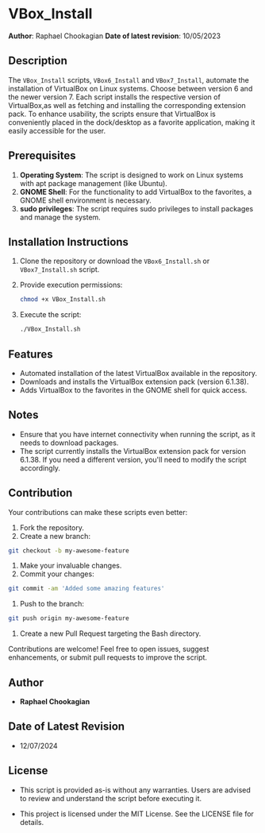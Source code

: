 # VBox_Install

**Author**: Raphael Chookagian
**Date of latest revision**: 10/05/2023

## Description

The `VBox_Install` scripts, `VBox6_Install` and `VBox7_Install`, automate the installation of VirtualBox on Linux systems. Choose between version 6 and the newer version 7. Each script installs the respective version of VirtualBox,as well as fetching and installing the corresponding extension pack. To enhance usability, the scripts ensure that VirtualBox is conveniently placed in the dock/desktop as a favorite application, making it easily accessible for the user.

## Prerequisites

1. **Operating System**: The script is designed to work on Linux systems with apt package management (like Ubuntu).
2. **GNOME Shell**: For the functionality to add VirtualBox to the favorites, a GNOME shell environment is necessary.
3. **sudo privileges**: The script requires sudo privileges to install packages and manage the system.

## Installation Instructions

1. Clone the repository or download the `VBox6_Install.sh` or `VBox7_Install.sh` script.
2. Provide execution permissions:

   ```bash
   chmod +x VBox_Install.sh
   ```

3. Execute the script:

   ```bash
   ./VBox_Install.sh
   ```

## Features

- Automated installation of the latest VirtualBox available in the repository.
- Downloads and installs the VirtualBox extension pack (version 6.1.38).
- Adds VirtualBox to the favorites in the GNOME shell for quick access.

## Notes

- Ensure that you have internet connectivity when running the script, as it needs to download packages.
- The script currently installs the VirtualBox extension pack for version 6.1.38. If you need a different version, you'll need to modify the script accordingly.


## **Contribution**

Your contributions can make these scripts even better:

1. Fork the repository.
1. Create a new branch:

  ```bash
  git checkout -b my-awesome-feature
  ```

1. Make your invaluable changes.
1. Commit your changes:

  ```bash
  git commit -am 'Added some amazing features'
  ```

1. Push to the branch:

  ```bash
  git push origin my-awesome-feature
  ```

1. Create a new Pull Request targeting the Bash directory.

Contributions are welcome! Feel free to open issues, suggest enhancements, or submit pull requests to improve the script.

## **Author**

- **Raphael Chookagian**

## **Date of Latest Revision**

- 12/07/2024

## **License**

- This script is provided as-is without any warranties. Users are advised to review and understand the script before executing it.

- This project is licensed under the MIT License. See the LICENSE file for details.
